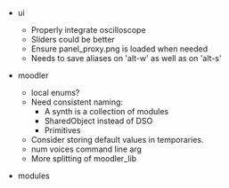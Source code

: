 * ui
    * Properly integrate oscilloscope
    * Sliders could be better
    * Ensure panel_proxy.png is loaded when needed
    * Needs to save aliases on 'alt-w' as well as on 'alt-s'

* moodler
    * local enums?
    * Need consistent naming:
        + A synth is a collection of modules
        + SharedObject instead of DSO
        + Primitives
    * Consider storing default values in temporaries.
    * num voices command line arg
    * More splitting of moodler_lib

* modules
